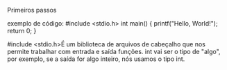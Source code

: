 Primeiros passos

exemplo de código:
#include <stdio.h>
int main() {
    printf("Hello, World!");
    return 0;
}

#include <stdio.h>É um biblioteca de arquivos de cabeçalho que nos permite trabalhar com entrada e saída funções.
int vai ser o tipo de "algo", por exemplo, se a saída for algo inteiro, nós usamos o tipo int.
